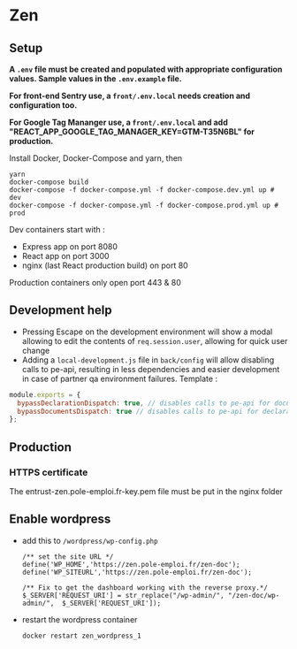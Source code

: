 # Zen

## Setup

**A `.env` file must be created and populated with appropriate configuration values. Sample values in the `.env.example` file.**

**For front-end Sentry use, a `front/.env.local` needs creation and configuration too.**

**For Google Tag Mananger use, a `front/.env.local` and add "REACT_APP_GOOGLE_TAG_MANAGER_KEY=GTM-T35N6BL" for production.**

Install Docker, Docker-Compose and yarn, then

```
yarn
docker-compose build
docker-compose -f docker-compose.yml -f docker-compose.dev.yml up # dev
docker-compose -f docker-compose.yml -f docker-compose.prod.yml up # prod
```

Dev containers start with :

- Express app on port 8080
- React app on port 3000
- nginx (last React production build) on port 80

Production containers only open port 443 & 80

## Development help

- Pressing Escape on the development environment will show a modal allowing to edit the contents of `req.session.user`, allowing for quick user change
- Adding a `local-development.js` file in `back/config` will allow disabling calls to pe-api, resulting in less dependencies and easier development in case of partner qa environment failures. Template :

```js
module.exports = {
  bypassDeclarationDispatch: true, // disables calls to pe-api for documents
  bypassDocumentsDispatch: true // disables calls to pe-api for declarations
};
```

## Production

### HTTPS certificate

The entrust-zen.pole-emploi.fr-key.pem file must be put in the nginx folder


## Enable wordpress

- add this to `/wordpress/wp-config.php`

  ```
  /** set the site URL */
  define('WP_HOME','https://zen.pole-emploi.fr/zen-doc');
  define('WP_SITEURL','https://zen.pole-emploi.fr/zen-doc');

  /** Fix to get the dashboard working with the reverse proxy.*/
  $_SERVER['REQUEST_URI'] = str_replace("/wp-admin/", "/zen-doc/wp-admin/",  $_SERVER['REQUEST_URI']);
  ```

- restart the wordpress container

  `docker restart zen_wordpress_1`